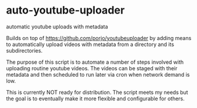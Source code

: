 # auto-youtube-uploader
automatic youtube uploads with metadata

Builds on top of https://github.com/porjo/youtubeuploader by adding means to automatically upload videos with metadata from a directory and its subdirectories.

The purpose of this script is to automate a number of steps involved with uploading routine youtube videos. The videos can be staged with their metadata and then scheduled to run later via cron when network demand is low.

This is currently NOT ready for distribution. The script meets my needs but the goal is to eventually make it more flexible and configurable for others.
